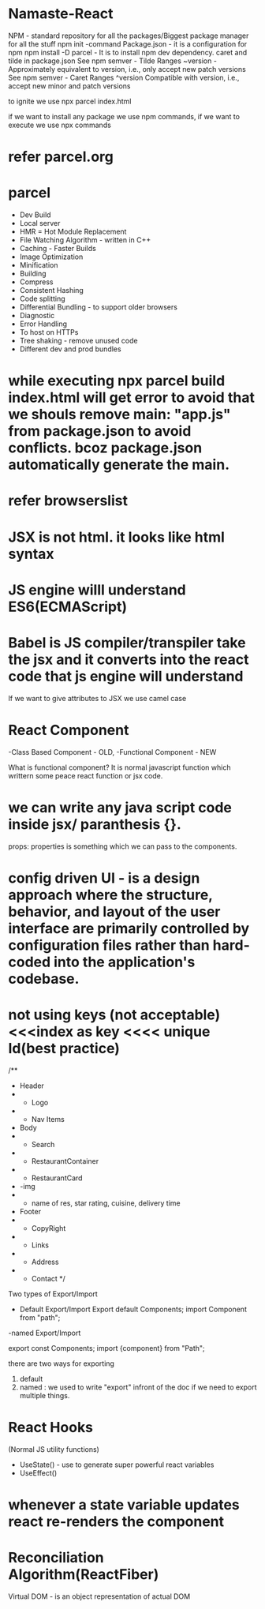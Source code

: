 # Namaste-React

NPM - standard repository for all the packages/Biggest package manager for all the stuff 
npm init -command
Package.json - it is a configuration for npm 
npm install -D parcel - It is to install npm dev dependency. 
caret and tilde in package.json
See npm semver - Tilde Ranges
~version - Approximately equivalent to version, i.e., only accept new patch versions
See npm semver - Caret Ranges
^version	Compatible with version, i.e., accept new minor and patch versions


to ignite we use npx parcel index.html

if we want to install any package we use npm commands, if we want to execute we use npx commands 

# refer parcel.org 
# parcel
- Dev Build
- Local server
- HMR = Hot Module Replacement
- File Watching Algorithm - written in C++
- Caching - Faster Builds 
- Image Optimization
- Minification
- Building 
- Compress
- Consistent Hashing 
- Code splitting
- Differential Bundling - to support older browsers
- Diagnostic
- Error Handling
- To host on HTTPs
- Tree shaking - remove unused code
- Different dev and prod bundles


# while executing npx parcel build index.html will get error to avoid that we shouls remove main: "app.js" from package.json to avoid conflicts. bcoz package.json automatically generate the main. 

# refer browserslist

# JSX is not html. it looks like html syntax

# JS engine willl understand ES6(ECMAScript)

# Babel is JS compiler/transpiler take the jsx and it converts into the react code that js engine will understand 

If we want to give attributes to JSX we use camel case 

# React Component
-Class Based Component - OLD, -Functional Component - NEW

What is functional component?
It is normal javascript function which writtern some peace react function or jsx code.

# we can write any java script code inside jsx/ paranthesis {}.

props: properties is something which we can pass to the components. 

# config driven UI - is a design approach where the structure, behavior, and layout of the user interface are primarily controlled by configuration files rather than hard-coded into the application's codebase. 

# not using keys (not acceptable) <<<index as key <<<< unique Id(best practice)

/**
 * Header
 * - Logo
 * - Nav Items
 * Body
 * - Search 
 * - RestaurantContainer
 * - RestaurantCard
 *   -img
 *   - name of res, star rating, cuisine, delivery time
 * Footer
 * - CopyRight
 * - Links
 * - Address
 * - Contact
 */

Two types of Export/Import

- Default Export/Import
Export default Components;
import Component from "path";

-named Export/Import

export const Components;
import {component} from "Path";

there are two ways for exporting 
1. default
2. named : we used to write "export" infront of the doc if we need to export multiple things. 

# React Hooks
(Normal JS utility functions)

- UseState() - use to generate super powerful react variables
- UseEffect()

# whenever a state variable updates react re-renders the component 

# Reconciliation Algorithm(ReactFiber) 
Virtual DOM - is an object representation of actual DOM

